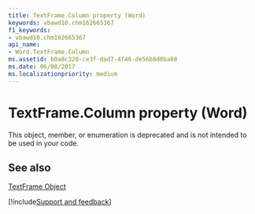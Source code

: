 ```yaml
---
title: TextFrame.Column property (Word)
keywords: vbawd10.chm162665367
f1_keywords:
- vbawd10.chm162665367
api_name:
- Word.TextFrame.Column
ms.assetid: b0a8c320-ce3f-dad7-4f46-de56b8d8ba88
ms.date: 06/08/2017
ms.localizationpriority: medium
---
```



# TextFrame.Column property (Word)

This object, member, or enumeration is deprecated and is not intended to be used in your code.


## See also


[TextFrame Object](Word.TextFrame.md)

[!include[Support and feedback](~/includes/feedback-boilerplate.md)]